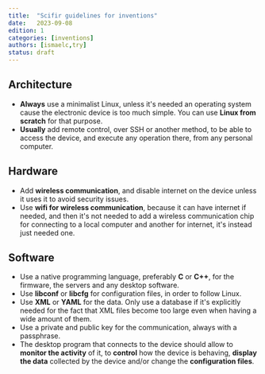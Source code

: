 ```yaml
---
title:  "Scifir guidelines for inventions"
date:   2023-09-08
edition: 1
categories: [inventions]
authors: [ismaelc,try]
status: draft
---
```


## Architecture

- **Always** use a minimalist Linux, unless it's needed an operating system cause the electronic device is too much simple. You can use **Linux from scratch** for that purpose.
- **Usually** add remote control, over SSH or another method, to be able to access the device, and execute any operation there, from any personal computer.

## Hardware

- Add **wireless communication**, and disable internet on the device unless it uses it to avoid security issues.
- Use **wifi for wireless communication**, because it can have internet if needed, and then it's not needed to add a wireless communication chip for connecting to a local computer and another for internet, it's instead just needed one.

## Software

- Use a native programming language, preferably **C** or **C++**, for the firmware, the servers and any desktop software.
- Use **libconf** or **libcfg** for configuration files, in order to follow Linux.
- Use **XML** or **YAML** for the data. Only use a database if it's explicitly needed for the fact that XML files become too large even when having a wide amount of them.
- Use a private and public key for the communication, always with a passphrase.
- The desktop program that connects to the device should allow to **monitor the activity** of it, to **control** how the device is behaving, **display the data** collected by the device and/or change the **configuration files**.
